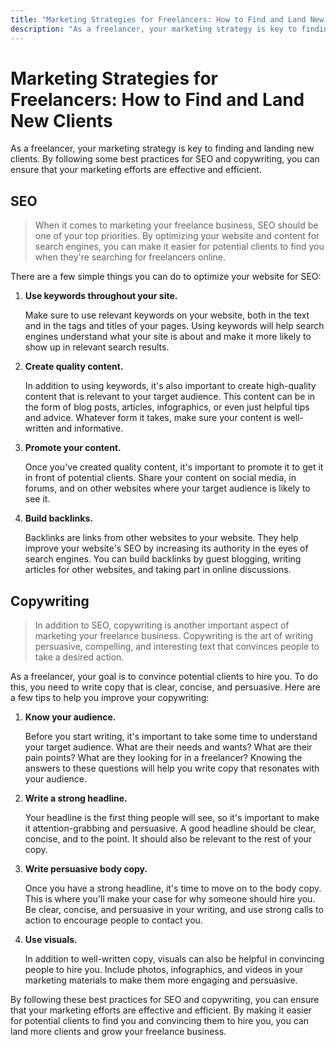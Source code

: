 ```yaml
---
title: "Marketing Strategies for Freelancers: How to Find and Land New Clients"
description: "As a freelancer, your marketing strategy is key to finding and landing new clients. By following some best practices for SEO and copywriting, you can ensure that your marketing efforts are effective and efficient."
---
```


# Marketing Strategies for Freelancers: How to Find and Land New Clients

As a freelancer, your marketing strategy is key to finding and landing new clients. By following some best practices for SEO and copywriting, you can ensure that your marketing efforts are effective and efficient.

## SEO

> When it comes to marketing your freelance business, SEO should be one of your top priorities. By optimizing your website and content for search engines, you can make it easier for potential clients to find you when they're searching for freelancers online.

There are a few simple things you can do to optimize your website for SEO:

1. **Use keywords throughout your site.**

   Make sure to use relevant keywords on your website, both in the text and in the tags and titles of your pages. Using keywords will help search engines understand what your site is about and make it more likely to show up in relevant search results.

2. **Create quality content.**

   In addition to using keywords, it's also important to create high-quality content that is relevant to your target audience. This content can be in the form of blog posts, articles, infographics, or even just helpful tips and advice. Whatever form it takes, make sure your content is well-written and informative.

3. **Promote your content.**

   Once you've created quality content, it's important to promote it to get it in front of potential clients. Share your content on social media, in forums, and on other websites where your target audience is likely to see it.

4. **Build backlinks.**

   Backlinks are links from other websites to your website. They help improve your website's SEO by increasing its authority in the eyes of search engines. You can build backlinks by guest blogging, writing articles for other websites, and taking part in online discussions.

## Copywriting

> In addition to SEO, copywriting is another important aspect of marketing your freelance business. Copywriting is the art of writing persuasive, compelling, and interesting text that convinces people to take a desired action.

As a freelancer, your goal is to convince potential clients to hire you. To do this, you need to write copy that is clear, concise, and persuasive. Here are a few tips to help you improve your copywriting:

1. **Know your audience.**

   Before you start writing, it's important to take some time to understand your target audience. What are their needs and wants? What are their pain points? What are they looking for in a freelancer? Knowing the answers to these questions will help you write copy that resonates with your audience.

2. **Write a strong headline.**

   Your headline is the first thing people will see, so it's important to make it attention-grabbing and persuasive. A good headline should be clear, concise, and to the point. It should also be relevant to the rest of your copy.

3. **Write persuasive body copy.**

   Once you have a strong headline, it's time to move on to the body copy. This is where you'll make your case for why someone should hire you. Be clear, concise, and persuasive in your writing, and use strong calls to action to encourage people to contact you.

4. **Use visuals.**

   In addition to well-written copy, visuals can also be helpful in convincing people to hire you. Include photos, infographics, and videos in your marketing materials to make them more engaging and persuasive.

By following these best practices for SEO and copywriting, you can ensure that your marketing efforts are effective and efficient. By making it easier for potential clients to find you and convincing them to hire you, you can land more clients and grow your freelance business.
